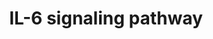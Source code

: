 ---
annotations:
- type: Pathway Ontology
  value: interleukin-6 signaling pathway
authors:
- MaintBot
- Mkutmon
- Eweitz
description: ''
last-edited: 2021-05-23
organisms:
- Canis familiaris
redirect_from:
- /index.php/Pathway:WP1094
- /instance/WP1094
schema-jsonld:
- '@context': https://schema.org/
  '@id': https://wikipathways.github.io/pathways/WP1094.html
  '@type': Dataset
  creator:
    '@type': Organization
    name: WikiPathways
  description: ''
  keywords:
  - PPP2R3B
  - CD40
  - BTK
  - CDK5R1
  - MAP2K2
  - STAT3
  - AR
  - CDK5
  - DAXX
  - CASP3
  - IL6R
  - CREBBP
  - PPP2R5D
  - PPP2R2C
  - PIK3R1
  - HRAS
  - MAPKAPK2
  - CEBPB
  - PPP2R5B
  - FOS
  - EIF4E
  - GAB2
  - MAP2K4
  - HCK
  - MAPK3
  - MAPK8
  - PPP2R2B
  - MAP3K7
  - FES
  - HNF1A
  - INPP5D
  - LYN
  - RAF1
  - EIF2A
  - GAB1
  - PXN
  - EIF4EBP1
  - PPP2R1B
  - MAP2K6
  - JUN
  - GRB2
  - IL6ST
  - ERBB2
  - SGK1
  - NLK
  - EP300
  - PTPN11
  - PPP2R2A
  - PPP2R4
  - SOS1
  - INPPL1
  - SHC1
  - PTK2
  - LOC487309
  - SOCS3
  - TEC
  - FYN
  - PRKCD
  - NFKB1
  - PLCG1
  - IL6
  - MAP2K1
  - STAT5A
  - PPP2R1A
  - RPS6KB1
  - PPP2R5E
  - TYK2
  - PPP2R3A
  - JAK1
  - BMX
  - STAT5B
  - AKT1
  - RPS6KA2
  - PPP2CA
  - RAC1
  - STAT1
  - ERBB3
  - BAD
  - CDK9
  - PIK3R2
  - PPP2CB
  - VAV1
  - FOXO1
  - LOC480438
  - CASP9
  - JAK2
  - HSPB1
  - PPP2R5C
  - FOXO4
  - NCOA1
  - RB1
  - MAPK14
  - PPP2R5A
  - FOXO3A
  - FGR
  - MAPK1
  - MAPT
  - MAP3K4
  - PTK2B
  - GSK3B
  license: CC0
  name: IL-6 signaling pathway
seo: CreativeWork
title: IL-6 signaling pathway
wpid: WP1094
---